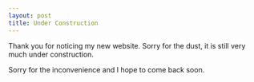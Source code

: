 ```yaml
---
layout: post
title: Under Construction
---
```


Thank you for noticing my new website. Sorry for the dust, it is still very much under construction.

Sorry for the inconvenience and I hope to come back soon.